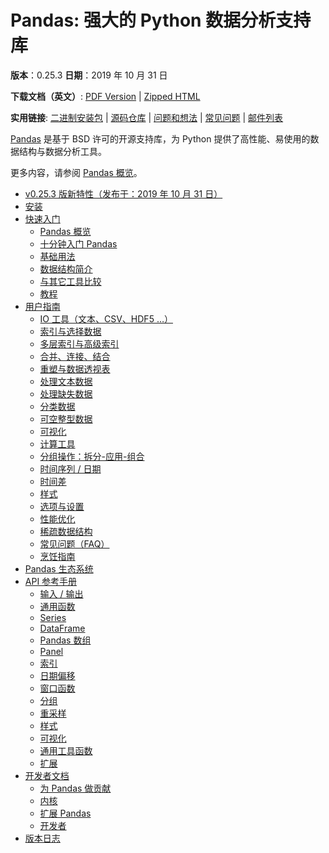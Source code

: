 # Pandas: 强大的 Python 数据分析支持库

**版本**：0.25.3
**日期**：2019 年 10 月 31 日

**下载文档（英文）**: [PDF Version](https://pandas.pydata.org/pandas-docs/stable/pandas.pdf) | [Zipped HTML](https://pandas.pydata.org/pandas-docs/stable/pandas.zip)

**实用链接**: [二进制安装包](https://pypi.org/project/pandas) | [源码仓库](https://github.com/pandas-dev/pandas) | [问题和想法](https://github.com/pandas-dev/pandas/issues) | [常见问题](https://stackoverflow.com/questions/tagged/pandas) | [邮件列表](https://groups.google.com/forum/#!forum/pydata)

[Pandas](/) 是基于 BSD 许可的开源支持库，为 Python 提供了高性能、易使用的数据结构与数据分析工具。

更多内容，请参阅 [Pandas 概览](/docs/getting_started/overview.html)。

- [v0.25.3 版新特性（发布于：2019 年 10 月 31 日）](whatsnew/v0.25.0.html)
- [安装](installation.html)
- [快速入门](getting_started/index.html)
  - [Pandas 概览](getting_started/overview.html)
  - [十分钟入门 Pandas](getting_started/10min.html)
  - [基础用法](getting_started/basics.html)
  - [数据结构简介](getting_started/dsintro.html)
  - [与其它工具比较](getting_started/comparison.html)
  - [教程](getting_started/tutorials.html)
- [用户指南](user_guide/index.html)
  - [IO 工具（文本、CSV、HDF5 …）](user_guide/io.html)
  - [索引与选择数据](user_guide/indexing.html)
  - [多层索引与高级索引](user_guide/advanced.html)
  - [合并、连接、结合](user_guide/merging.html)
  - [重塑与数据透视表](user_guide/reshaping.html)
  - [处理文本数据](user_guide/text.html)
  - [处理缺失数据](user_guide/missing_data.html)
  - [分类数据](user_guide/categorical.html)
  - [可空整型数据](user_guide/integer_na.html)
  - [可视化](user_guide/visualization.html)
  - [计算工具](user_guide/computation.html)
  - [分组操作：拆分-应用-组合](user_guide/groupby.html)
  - [时间序列 / 日期](user_guide/timeseries.html)
  - [时间差](user_guide/timedeltas.html)
  - [样式](user_guide/style.html)
  - [选项与设置](user_guide/options.html)
  - [性能优化](user_guide/enhancingperf.html)
  - [稀疏数据结构](user_guide/sparse.html)
  - [常见问题（FAQ）](user_guide/gotchas.html)
  - [烹饪指南](user_guide/cookbook.html)
- [Pandas 生态系统](ecosystem.html)
- [API 参考手册](https://pandas.pydata.org/pandas-docs/stable/reference/index.html)
  - [输入 / 输出](https://pandas.pydata.org/pandas-docs/stable/reference/io.html) 
  - [通用函数](https://pandas.pydata.org/pandas-docs/stable/reference/general_functions.html)
  - [Series](https://pandas.pydata.org/pandas-docs/stable/reference/series.html)
  - [DataFrame](https://pandas.pydata.org/pandas-docs/stable/reference/frame.html)
  - [Pandas 数组](https://pandas.pydata.org/pandas-docs/stable/reference/arrays.html)
  - [Panel](https://pandas.pydata.org/pandas-docs/stable/reference/panel.html)
  - [索引](https://pandas.pydata.org/pandas-docs/stable/reference/indexing.html)
  - [日期偏移](https://pandas.pydata.org/pandas-docs/stable/reference/offset_frequency.html)
  - [窗口函数](https://pandas.pydata.org/pandas-docs/stable/reference/window.html)
  - [分组](https://pandas.pydata.org/pandas-docs/stable/reference/groupby.html)
  - [重采样](https://pandas.pydata.org/pandas-docs/stable/reference/resampling.html)
  - [样式](https://pandas.pydata.org/pandas-docs/stable/reference/style.html)
  - [可视化](https://pandas.pydata.org/pandas-docs/stable/reference/plotting.html)
  - [通用工具函数](https://pandas.pydata.org/pandas-docs/stable/reference/general_utility_functions.html)
  - [扩展](https://pandas.pydata.org/pandas-docs/stable/reference/extensions.html)
- [开发者文档](development/index.html)
  - [为 Pandas 做贡献](development/contributing.html)
  - [内核](development/internals.html)
  - [扩展 Pandas](development/extending.html)
  - [开发者](development/developer.html)
- [版本日志](whatsnew/index.html)